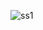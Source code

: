 ![ss1](https://user-images.githubusercontent.com/117850508/224002715-b1d87ffe-ef53-4490-ba89-c088b26ffe62.png)
